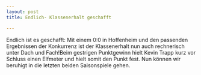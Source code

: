 ```yaml
---
layout: post
title: Endlich- Klassenerhalt geschafft

---
```


Endlich ist es geschafft: Mit einem 0:0 in Hoffenheim und den passenden Ergebnissen der Konkurrenz ist der Klassenerhalt nun auch rechnerisch unter Dach und Fach!Beim gestrigen Punktgewinn hielt Kevin Trapp kurz vor Schluss einen Elfmeter und hielt somit den Punkt fest. Nun können wir beruhigt in die letzten beiden Saisonspiele gehen. 


